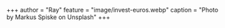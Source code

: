 +++
author = "Ray"
feature = "image/invest-euros.webp"
caption = "Photo by Markus Spiske on Unsplash"
+++

